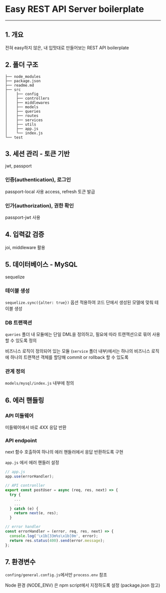 # Easy REST API Server boilerplate

---

## 1. 개요

전혀 easy하지 않은, 내 입맛대로 만들어보는 REST API boilerplate

## 2. 폴더 구조

```
├── node_modules
├── package.json
├── readme.md
├── src
│    ├── config
│    ├── controllers
│    ├── middlewares
│    ├── models
│    ├── queries
│    ├── routes
│    ├── services
│    ├── utils
│    ├── app.js
│    └── index.js
└── test
```

## 3. 세션 관리 - 토큰 기반

jwt, passport

### 인증(authentication), 로그인

passport-local 사용
access, refresh 토큰 발급

### 인가(authorization), 권한 확인

passport-jwt 사용

## 4. 입력값 검증

joi, middleware 활용

## 5. 데이터베이스 - MySQL

sequelize

### 테이블 생성

`sequelize.sync({alter: true})` 옵션 적용하여 코드 단에서 생성된 모델에 맞춰 테이블 생성

### DB 트랜잭션

`queries` 폴더 내 모듈에는 단일 DML을 정의하고, 필요에 따라 트랜잭션으로 묶어 사용할 수 있도록 정의

비즈니스 로직이 정의되어 있는 모듈 (`service` 폴더 내부)에서는 하나의 비즈니스 로직에 하나의 트랜잭션 객체를 할당해 commit or rollback 할 수 있도록

### 관계 정의

`models/mysql/index.js` 내부에 정의

## 6. 에러 핸들링

### API 미들웨어

미들웨어에서 바로 4XX 응답 반환

### API endpoint

next 함수 호출하여 하나의 에러 핸들러에서 응답 반환하도록 구현

`app.js` 에서 에러 핸들러 설정

```jsx
// app.js
app.use(errorHandler);

// API contronller
export const postUser = async (req, res, next) => {
  try {
    ...
    ...
  } catch (e) {
    return next(e, res);
  }

// error handler
const errorHandler = (error, req, res, next) => {
  console.log('\x1b[33m%s\x1b[0m', error);
  return res.status(400).send(error.message);
};
```

## 7. 환경변수

`confing/general.config.js`에서만 `process.env` 참조

Node 환경 (NODE_ENV) 은 npm script에서 지정하도록 설정 (package.json 참고)

